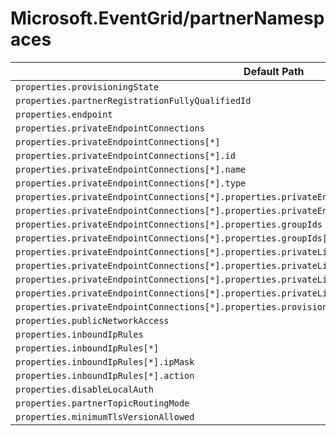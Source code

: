 # Microsoft.EventGrid/partnerNamespaces

| Default Path | Alias |
|---|---|
| `properties.provisioningState` | `Microsoft.EventGrid/partnerNamespaces/provisioningState` |
| `properties.partnerRegistrationFullyQualifiedId` | `Microsoft.EventGrid/partnerNamespaces/partnerRegistrationFullyQualifiedId` |
| `properties.endpoint` | `Microsoft.EventGrid/partnerNamespaces/endpoint` |
| `properties.privateEndpointConnections` | `Microsoft.EventGrid/partnerNamespaces/privateEndpointConnections` |
| `properties.privateEndpointConnections[*]` | `Microsoft.EventGrid/partnerNamespaces/privateEndpointConnections[*]` |
| `properties.privateEndpointConnections[*].id` | `Microsoft.EventGrid/partnerNamespaces/privateEndpointConnections[*].id` |
| `properties.privateEndpointConnections[*].name` | `Microsoft.EventGrid/partnerNamespaces/privateEndpointConnections[*].name` |
| `properties.privateEndpointConnections[*].type` | `Microsoft.EventGrid/partnerNamespaces/privateEndpointConnections[*].type` |
| `properties.privateEndpointConnections[*].properties.privateEndpoint` | `Microsoft.EventGrid/partnerNamespaces/privateEndpointConnections[*].privateEndpoint` |
| `properties.privateEndpointConnections[*].properties.privateEndpoint.id` | `Microsoft.EventGrid/partnerNamespaces/privateEndpointConnections[*].privateEndpoint.id` |
| `properties.privateEndpointConnections[*].properties.groupIds` | `Microsoft.EventGrid/partnerNamespaces/privateEndpointConnections[*].groupIds` |
| `properties.privateEndpointConnections[*].properties.groupIds[*]` | `Microsoft.EventGrid/partnerNamespaces/privateEndpointConnections[*].groupIds[*]` |
| `properties.privateEndpointConnections[*].properties.privateLinkServiceConnectionState` | `Microsoft.EventGrid/partnerNamespaces/privateEndpointConnections[*].privateLinkServiceConnectionState` |
| `properties.privateEndpointConnections[*].properties.privateLinkServiceConnectionState.status` | `Microsoft.EventGrid/partnerNamespaces/privateEndpointConnections[*].privateLinkServiceConnectionState.status` |
| `properties.privateEndpointConnections[*].properties.privateLinkServiceConnectionState.description` | `Microsoft.EventGrid/partnerNamespaces/privateEndpointConnections[*].privateLinkServiceConnectionState.description` |
| `properties.privateEndpointConnections[*].properties.privateLinkServiceConnectionState.actionsRequired` | `Microsoft.EventGrid/partnerNamespaces/privateEndpointConnections[*].privateLinkServiceConnectionState.actionsRequired` |
| `properties.privateEndpointConnections[*].properties.provisioningState` | `Microsoft.EventGrid/partnerNamespaces/privateEndpointConnections[*].provisioningState` |
| `properties.publicNetworkAccess` | `Microsoft.EventGrid/partnerNamespaces/publicNetworkAccess` |
| `properties.inboundIpRules` | `Microsoft.EventGrid/partnerNamespaces/inboundIpRules` |
| `properties.inboundIpRules[*]` | `Microsoft.EventGrid/partnerNamespaces/inboundIpRules[*]` |
| `properties.inboundIpRules[*].ipMask` | `Microsoft.EventGrid/partnerNamespaces/inboundIpRules[*].ipMask` |
| `properties.inboundIpRules[*].action` | `Microsoft.EventGrid/partnerNamespaces/inboundIpRules[*].action` |
| `properties.disableLocalAuth` | `Microsoft.EventGrid/partnerNamespaces/disableLocalAuth` |
| `properties.partnerTopicRoutingMode` | `Microsoft.EventGrid/partnerNamespaces/partnerTopicRoutingMode` |
| `properties.minimumTlsVersionAllowed` | `Microsoft.EventGrid/partnerNamespaces/minimumTlsVersionAllowed` |

